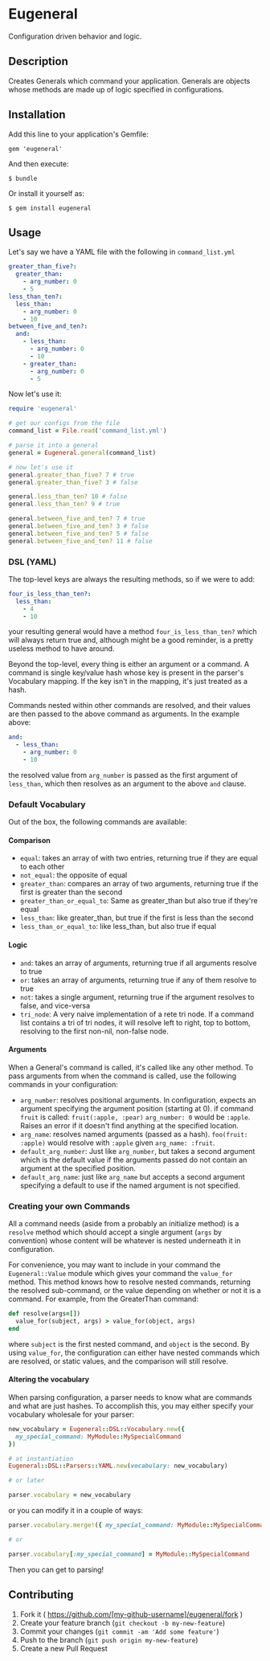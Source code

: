 # Eugeneral

Configuration driven behavior and logic.

## Description

Creates Generals which command your application. Generals are objects whose methods are made up of logic specified in configurations.


## Installation

Add this line to your application's Gemfile:

    gem 'eugeneral'

And then execute:

    $ bundle

Or install it yourself as:

    $ gem install eugeneral

## Usage

Let's say we have a YAML file with the following in ```command_list.yml```

```YAML
greater_than_five?:
  greater_than:
    - arg_number: 0
    - 5
less_than_ten?:
  less_than:
    - arg_number: 0
    - 10
between_five_and_ten?:
  and:
    - less_than:
      - arg_number: 0
      - 10
    - greater_than:
      - arg_number: 0
      - 5
```

Now let's use it:

```ruby
require 'eugeneral'

# get our configs from the file
command_list = File.read('command_list.yml')

# parse it into a general
general = Eugeneral.general(command_list)

# now let's use it
general.greater_than_five? 7 # true
general.greater_than_five? 3 # false

general.less_than_ten? 10 # false
general.less_than_ten? 9 # true

general.between_five_and_ten? 7 # true
general.between_five_and_ten? 3 # false
general.between_five_and_ten? 5 # false
general.between_five_and_ten? 11 # false
```

### DSL (YAML)

The top-level keys are always the resulting methods, so if we were to add:

```YAML
four_is_less_than_ten?:
  less_than:
    - 4
    - 10
```

your resulting general would have a method ```four_is_less_than_ten?``` which will always return true and, although might be a good reminder, is a pretty useless method to have around.

Beyond the top-level, every thing is either an argument or a command. A command is single key/value hash whose key is present in the parser's Vocabulary mapping. If the key isn't in the mapping, it's just treated as a hash.

Commands nested within other commands are resolved, and their values are then passed to the above command as arguments. In the example above:

```YAML
and:
  - less_than:
    - arg_number: 0
    - 10
```
the resolved value from ```arg_number``` is passed as the first argument of ```less_than```, which then resolves as an argument to the above ```and``` clause.

### Default Vocabulary

Out of the box, the following commands are available:

#### Comparison
* ```equal```: takes an array of with two entries, returning true if they are equal to each other
* ```not_equal```: the opposite of equal
* ```greater_than```: compares an array of two arguments, returning true if the first is greater than the second
* ```greater_than_or_equal_to```: Same as greater_than but also true if they're equal
* ```less_than```: like greater_than, but true if the first is less than the second
* ```less_than_or_equal_to```: like less_than, but also true if equal

#### Logic
* ```and```: takes an array of arguments, returning true if all arguments resolve to true
* ```or```: takes an array of arguments, returning true if any of them resolve to true
* ```not```: takes a single argument, returning true if the argument resolves to false, and vice-versa
* ```tri_node```: A very naive implementation of a rete tri node. If a command list contains a tri of tri nodes, it will resolve left to right, top to bottom, resolving to the first non-nil, non-false node.

#### Arguments
When a General's command is called, it's called like any other method. To pass arguments from when the command is called, use the following commands in your configuration:
* ```arg_number```: resolves positional arguments. In configuration, expects an argument specifying the argument position (starting at 0). if command ```fruit``` is called: ```fruit(:apple, :pear)``` ```arg_number: 0``` would be ```:apple```. Raises an error if it doesn't find anything at the specified location.
* ```arg_name```: resolves named arguments (passed as a hash). ```foo(fruit: :apple)``` would resolve with ```:apple``` given ```arg_name: :fruit```.
* ```default_arg_number```: Just like ```arg_number```, but takes a second argument which is the default value if the arguments passed do not contain an argument at the specified position.
* ```default_arg_name```: just like ```arg_name``` but accepts a second argument specifying a default to use if the named argument is not specified.

### Creating your own Commands
All a command needs (aside from a probably an initialize method) is a ```resolve``` method which should accept a single argument (```args``` by convention) whose content will be whatever is nested underneath it in configuration.

For convenience, you may want to include in your command the ```Eugeneral::Value``` module which gives your command the ```value_for``` method. This method knows how to resolve nested commands, returning the resolved sub-command, or the value depending on whether or not it is a command. For example, from the GreaterThan command:
```ruby
def resolve(args=[])
  value_for(subject, args) > value_for(object, args)
end
```
where ```subject``` is the first nested command, and ```object``` is the second. By using ```value_for```, the configuration can either have nested commands which are resolved, or static values, and the comparison will still resolve.

#### Altering the vocabulary
When parsing configuration, a parser needs to know what are commands and what are just hashes. To accomplish this, you may either specify your vocabulary wholesale for your parser:

```ruby
new_vocabulary = Eugeneral::DSL::Vocabulary.new({
  my_special_command: MyModule::MySpecialCommand
})

# at instantiation
Eugeneral::DSL::Parsers::YAML.new(vocabulary: new_vocabulary)

# or later

parser.vocabulary = new_vocabulary
```

or you can modify it in a couple of ways:

```ruby
parser.vocabulary.merge!({ my_special_command: MyModule::MySpecialCommand })

# or

parser.vocabulary[:my_special_command] = MyModule::MySpecialCommand
```

Then you can get to parsing!

## Contributing

1. Fork it ( https://github.com/[my-github-username]/eugeneral/fork )
2. Create your feature branch (`git checkout -b my-new-feature`)
3. Commit your changes (`git commit -am 'Add some feature'`)
4. Push to the branch (`git push origin my-new-feature`)
5. Create a new Pull Request
